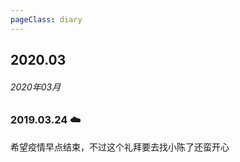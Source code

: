 ```yaml
---
pageClass: diary
---
```


## 2020.03
###### 2020年03月




### 2019.03.24 ☁️
希望疫情早点结束，不过这个礼拜要去找小陈了还蛮开心